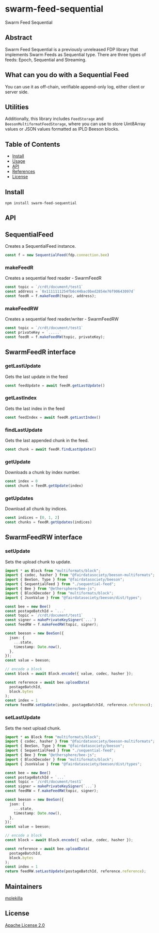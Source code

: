# swarm-feed-sequential

Swarm Feed Sequential

## Abstract

Swarm Feed Sequential is a previously unreleased FDP library that implements Swarm Feeds as Sequential type. There are three types of feeds: Epoch, Sequential and Streaming.

## What can you do with a Sequential Feed

You can use it as off-chain, verifiable append-only log, either client or server side.

## Utilities

Additionally, this library includes `FeedStorage` and `BeesonMultiformatFeedStorage`, where you can use to store Uint8Array values or JSON values formatted as IPLD Beeson blocks.



## Table of Contents

- [Install](#install)
- [Usage](#usage)
- [API](#api)
- [References](#references)
- [License](#license)

## Install

`npm install swarm-feed-sequential`


## API


## SequentialFeed

Creates a SequentialFeed instance.

```typescript
const f = new SequentialFeed(fdp.connection.bee)
```

### makeFeedR

Creates a sequential feed reader - SwarmFeedR

```typescript
const topic = `/crdt/document/test1`
const address = `0x1111111254fb6c44bac0bed2854e76f90643097d`
const feedR = f.makeFeedR(topic, address);
```

### makeFeedRW

Creates a sequential feed reader/writer - SwarmFeedRW

```typescript
const topic = `/crdt/document/test1`
const privateKey = `.....`
const feedR = f.makeFeedRW(topic, privateKey);
```


## SwarmFeedR interface

### getLastUpdate

Gets the last update in the feed

```typescript
const feedUpdate = await feedR.getLastUpdate()
```

### getLastIndex

Gets the last index in the feed

```typescript
const feedIndex = await feedR.getLastIndex()
```

### findLastUpdate

Gets the last appended chunk in the feed.

```typescript
const chunk = await feedR.findLastUpdate()
```

### getUpdate

Downloads a chunk by index number.

```typescript
const index = 0
const chunk = feedR.getUpdate(index)
```

### getUpdates

Download all chunk by indices.

```typescript
const indices = [0, 1, 2]
const chunks = feedR.getUpdates(indices)
```

## SwarmFeedRW interface

### setUpdate

Sets the upload chunk to update.

```typescript
import * as Block from "multiformats/block";
import { codec, hasher } from "@fairdatasociety/beeson-multiformats";
import { BeeSon, Type } from "@fairdatasociety/beeson";
import { SequentialFeed } from "./sequential-feed";
import { Bee } from "@ethersphere/bee-js";
import { BlockDecoder } from "multiformats/block";
import { JsonValue } from "@fairdatasociety/beeson/dist/types";

const bee = new Bee()
const postageBatchId = `...`
const topic = `/crdt/document/test1`
const signer = makePrivateKeySigner(`...`)
const feedRW = f.makeFeedRW(topic, signer);

const beeson = new BeeSon({
  json: {
    ...state,
    timestamp: Date.now(),
  },
});
const value = beeson;

// encode a block
const block = await Block.encode({ value, codec, hasher });

const reference = await bee.uploadData(
  postageBatchId,
  block.bytes
);
const index = 1
return feedRW.setUpdate(index, postageBatchId, reference.reference);
```

### setLastUpdate

Sets the next upload chunk.

```typescript
import * as Block from "multiformats/block";
import { codec, hasher } from "@fairdatasociety/beeson-multiformats";
import { BeeSon, Type } from "@fairdatasociety/beeson";
import { SequentialFeed } from "./sequential-feed";
import { Bee } from "@ethersphere/bee-js";
import { BlockDecoder } from "multiformats/block";
import { JsonValue } from "@fairdatasociety/beeson/dist/types";

const bee = new Bee()
const postageBatchId = `...`
const topic = `/crdt/document/test1`
const signer = makePrivateKeySigner(`...`)
const feedRW = f.makeFeedRW(topic, signer);

const beeson = new BeeSon({
  json: {
    ...state,
    timestamp: Date.now(),
  },
});
const value = beeson;

// encode a block
const block = await Block.encode({ value, codec, hasher });

const reference = await bee.uploadData(
  postageBatchId,
  block.bytes
);
const index = 1
return feedRW.setLastUpdate(postageBatchId, reference.reference); 
```
## Maintainers

[molekilla](https://github.com/molekilla)




## License


[Apache License 2.0](./LICENSE)

